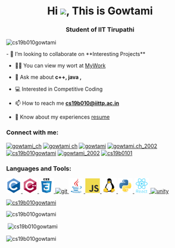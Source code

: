 <h1 align="center">Hi <img src="https://media.giphy.com/media/hvRJCLFzcasrR4ia7z/giphy.gif" width="25px">,  This is Gowtami</h1>
<h3 align="center">Student of IIT Tirupathi</h3>

<p align="left"> <img src="https://komarev.com/ghpvc/?username=cs19b010gowtami&label=Profile%20views&color=0e75b6&style=flat" alt="cs19b010gowtami" /> </p>
- 👯 I’m looking to collaborate on **Interesting Projects**

- 👨‍💻 You can view my wort at [MyWork](https://github.com/CS19B010Gowtami?tab=repositories)

- 💬 Ask me about **c++, java ,**

- 💻 Interested in Competitive Coding

- 📫 How to reach me **cs19b010@iittp.ac.in**

- 📄 Know about my experiences [resume](resume)

<h3 align="left">Connect with me:</h3>
<p align="left">
<a href="https://twitter.com/gowtami_ch" target="blank"><img align="center" src="https://raw.githubusercontent.com/rahuldkjain/github-profile-readme-generator/master/src/images/icons/Social/twitter.svg" alt="gowtami_ch" height="30" width="40" /></a>
<a href="https://www.linkedin.com/in/gowtami-ch-828a64216/" target="blank"><img align="center" src="https://raw.githubusercontent.com/rahuldkjain/github-profile-readme-generator/master/src/images/icons/Social/linked-in-alt.svg" alt="gowtami ch" height="30" width="40" /></a>
<a href="https://stackoverflow.com/users/gowtami" target="blank"><img align="center" src="https://raw.githubusercontent.com/rahuldkjain/github-profile-readme-generator/master/src/images/icons/Social/stack-overflow.svg" alt="gowtami" height="30" width="40" /></a>
<a href="https://instagram.com/gowtami.ch_2002" target="blank"><img align="center" src="https://raw.githubusercontent.com/rahuldkjain/github-profile-readme-generator/master/src/images/icons/Social/instagram.svg" alt="gowtami.ch_2002" height="30" width="40" /></a>
<a href="https://www.hackerrank.com/cs19b010gowtami" target="blank"><img align="center" src="https://raw.githubusercontent.com/rahuldkjain/github-profile-readme-generator/master/src/images/icons/Social/hackerrank.svg" alt="cs19b010gowtami" height="30" width="40" /></a>
<a href="https://www.leetcode.com/gowtami_2002" target="blank"><img align="center" src="https://raw.githubusercontent.com/rahuldkjain/github-profile-readme-generator/master/src/images/icons/Social/leet-code.svg" alt="gowtami_2002" height="30" width="40" /></a>
<a href="https://auth.geeksforgeeks.org/user/cs19b0101" target="blank"><img align="center" src="https://raw.githubusercontent.com/rahuldkjain/github-profile-readme-generator/master/src/images/icons/Social/geeks-for-geeks.svg" alt="cs19b0101" height="30" width="40" /></a>
</p>

<h3 align="left">Languages and Tools:</h3>
<p align="left"> <a href="https://www.cprogramming.com/" target="_blank"> <img src="https://raw.githubusercontent.com/devicons/devicon/master/icons/c/c-original.svg" alt="c" width="40" height="40"/> </a> <a href="https://www.w3schools.com/cpp/" target="_blank"> <img src="https://raw.githubusercontent.com/devicons/devicon/master/icons/cplusplus/cplusplus-original.svg" alt="cplusplus" width="40" height="40"/> </a> <a href="https://www.w3schools.com/css/" target="_blank"> <img src="https://raw.githubusercontent.com/devicons/devicon/master/icons/css3/css3-original-wordmark.svg" alt="css3" width="40" height="40"/> </a> <a href="https://git-scm.com/" target="_blank"> <img src="https://www.vectorlogo.zone/logos/git-scm/git-scm-icon.svg" alt="git" width="40" height="40"/> </a> <a href="https://www.java.com" target="_blank"> <img src="https://raw.githubusercontent.com/devicons/devicon/master/icons/java/java-original.svg" alt="java" width="40" height="40"/> </a> <a href="https://developer.mozilla.org/en-US/docs/Web/JavaScript" target="_blank"> <img src="https://raw.githubusercontent.com/devicons/devicon/master/icons/javascript/javascript-original.svg" alt="javascript" width="40" height="40"/> </a> <a href="https://www.linux.org/" target="_blank"> <img src="https://raw.githubusercontent.com/devicons/devicon/master/icons/linux/linux-original.svg" alt="linux" width="40" height="40"/> </a> <a href="https://www.python.org" target="_blank"> <img src="https://raw.githubusercontent.com/devicons/devicon/master/icons/python/python-original.svg" alt="python" width="40" height="40"/> </a> <a href="https://reactjs.org/" target="_blank"> <img src="https://raw.githubusercontent.com/devicons/devicon/master/icons/react/react-original-wordmark.svg" alt="react" width="40" height="40"/> </a> <a href="https://unity.com/" target="_blank"> <img src="https://www.vectorlogo.zone/logos/unity3d/unity3d-icon.svg" alt="unity" width="40" height="40"/> </a> </p>



<p align="left"> <a href="https://github.com/ryo-ma/github-profile-trophy"><img src="https://github-profile-trophy.vercel.app/?username=cs19b010gowtami" alt="cs19b010gowtami" /></a> </p>
<p><img align="left" src="https://github-readme-stats.vercel.app/api/top-langs?username=cs19b010gowtami&show_icons=true&locale=en&layout=compact" alt="cs19b010gowtami" /></p><br>

<p>&nbsp;<img align="center" src="https://github-readme-stats.vercel.app/api?username=cs19b010gowtami&show_icons=true&locale=en" alt="cs19b010gowtami" /></p>

<p><img align="center" src="https://github-readme-streak-stats.herokuapp.com/?user=cs19b010gowtami&" alt="cs19b010gowtami" /></p>
